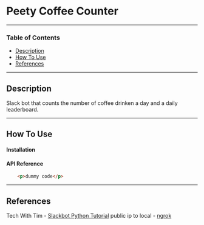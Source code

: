 # Peety Coffee Counter

---

### Table of Contents

- [Description](#description)
- [How To Use](#how-to-use)
- [References](#references)

---

## Description
Slack bot that counts the number of coffee drinken a day and a daily leaderboard.

---

## How To Use

#### Installation



#### API Reference

```html
    <p>dummy code</p>
```

---

## References

Tech With Tim - [Slackbot Python Tutorial](https://www.youtube.com/watch?v=KJ5bFv-IRFM)
public ip to local - [ngrok](https://ngrok.com/docs/getting-started)

